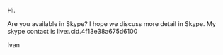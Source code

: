 Hi.

Are you available in Skype? I hope we discuss more detail in Skype.
My skype contact is
  live:.cid.4f13e38a675d6100
  
Ivan

